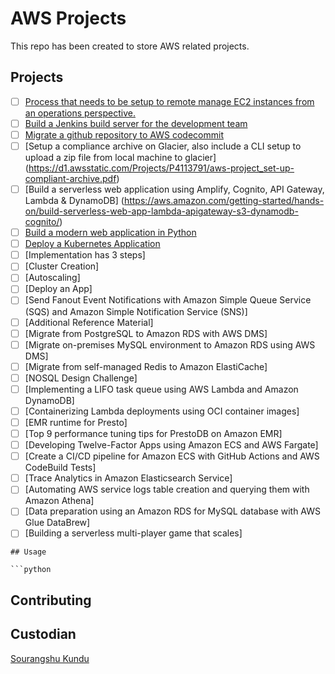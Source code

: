 # AWS Projects

This repo has been created to store AWS related projects.

## Projects
 
- [ ] [Process that needs to be setup to remote manage EC2 instances from an operations perspective.](https://aws.amazon.com/getting-started/hands-on/remotely-run-commands-ec2-instance-systems-manager/) 
- [ ] [Build a Jenkins build server for the development team](https://d1.awsstatic.com/Projects/P5505030/aws-project_Jenkins-build-server.pdf?refid=gs_card)
- [ ] [Migrate a github repository to AWS codecommit](https://docs.aws.amazon.com/codecommit/latest/userguide/how-to-migrate-repository-existing.html)
- [ ] [Setup a compliance archive on Glacier, also include a CLI setup to upload a zip file from local machine to glacier] (https://d1.awsstatic.com/Projects/P4113791/aws-project_set-up-compliant-archive.pdf)
- [ ] [Build a serverless web application using Amplify, Cognito, API Gateway, Lambda & DynamoDB] (https://aws.amazon.com/getting-started/hands-on/build-serverless-web-app-lambda-apigateway-s3-dynamodb-cognito/)
- [ ] [Build a modern web application in Python](https://aws.amazon.com/getting-started/hands-on/build-modern-app-fargate-lambda-dynamodb-python/)
- [ ] [Deploy a Kubernetes Application](https://aws.amazon.com/getting-started/hands-on/deploy-kubernetes-app-amazon-eks/)
- [ ] [Implementation has 3 steps]
- [ ] [Cluster Creation]
- [ ] [Autoscaling]
- [ ] [Deploy an App] 
- [ ] [Send Fanout Event Notifications with Amazon Simple Queue Service (SQS) and Amazon Simple Notification Service (SNS)]
- [ ] [Additional Reference Material]
- [ ] [Migrate from PostgreSQL to Amazon RDS with AWS DMS]
- [ ] [Migrate on-premises MySQL environment to Amazon RDS using AWS DMS]
- [ ] [Migrate from self-managed Redis to Amazon ElastiCache]
- [ ] [NOSQL Design Challenge]
- [ ] [Implementing a LIFO task queue using AWS Lambda and Amazon DynamoDB]
- [ ] [Containerizing Lambda deployments using OCI container images]
- [ ] [EMR runtime for Presto]
- [ ] [Top 9 performance tuning tips for PrestoDB on Amazon EMR]
- [ ] [Developing Twelve-Factor Apps using Amazon ECS and AWS Fargate]
- [ ] [Create a CI/CD pipeline for Amazon ECS with GitHub Actions and AWS CodeBuild Tests]
- [ ] [Trace Analytics in Amazon Elasticsearch Service]
- [ ] [Automating AWS service logs table creation and querying them with Amazon Athena]
- [ ] [Data preparation using an Amazon RDS for MySQL database with AWS Glue DataBrew]
- [ ] [Building a serverless multi-player game that scales]
```
## Usage

```python

```

## Contributing


## Custodian

[Sourangshu Kundu](sourangshu04@gmail.com)
